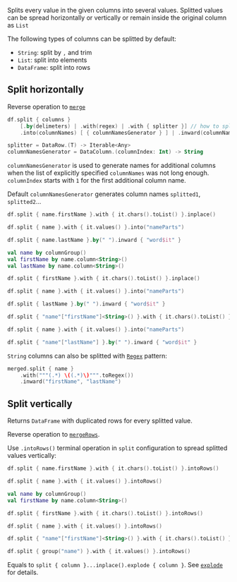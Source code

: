 [//]: # (title: split)

<!---IMPORT org.jetbrains.kotlinx.dataframe.samples.api.Modify-->

Splits every value in the given columns into several values. Splitted values can be spread horizontally or vertically or remain inside the original column as `List`

The following types of columns can be splitted by default:
* `String`: split by `,` and trim
* `List`: split into elements
* `DataFrame`: split into rows

## Split horizontally
Reverse operation to [`merge`](merge.md)

```kotlin
df.split { columns }
    [.by(delimeters) | .with(regex) | .with { splitter }] // how to split
    .into(columnNames) [ { columnNamesGenerator } ] | .inward(columnNames) [ { columnNamesGenerator } ] // where to store

splitter = DataRow.(T) -> Iterable<Any>
columnNamesGenerator = DataColumn.(columnIndex: Int) -> String
```

`columnNamesGenerator` is used to generate names for additional columns when the list of explicitly specified `columnNames` was not long enough. `columnIndex` starts with `1` for the first additional column name.  

Default `columnNamesGenerator` generates column names `splitted1`, `splitted2`...

<!---FUN split-->
<tabs>
<tab title="Properties">

```kotlin
df.split { name.firstName }.with { it.chars().toList() }.inplace()

df.split { name }.with { it.values() }.into("nameParts")

df.split { name.lastName }.by(" ").inward { "word$it" }
```

</tab>
<tab title="Accessors">

```kotlin
val name by columnGroup()
val firstName by name.column<String>()
val lastName by name.column<String>()

df.split { firstName }.with { it.chars().toList() }.inplace()

df.split { name }.with { it.values() }.into("nameParts")

df.split { lastName }.by(" ").inward { "word$it" }
```

</tab>
<tab title="Strings">

```kotlin
df.split { "name"["firstName"]<String>() }.with { it.chars().toList() }.inplace()

df.split { name }.with { it.values() }.into("nameParts")

df.split { "name"["lastName"] }.by(" ").inward { "word$it" }
```

</tab></tabs>
<!---END-->

`String` columns can also be splitted with [`Regex`](https://kotlinlang.org/api/latest/jvm/stdlib/kotlin.text/-regex/) pattern:

<!---FUN splitRegex-->

```kotlin
merged.split { name }
    .with("""(.*) \((.*)\)""".toRegex())
    .inward("firstName", "lastName")
```

<!---END-->

## Split vertically
Returns `DataFrame` with duplicated rows for every splitted value. 

Reverse operation to [`mergeRows`](mergeRows.md).

Use `.intoRows()` terminal operation in `split` configuration to spread splitted values vertically:

<!---FUN splitIntoRows-->
<tabs>
<tab title="Properties">

```kotlin
df.split { name.firstName }.with { it.chars().toList() }.intoRows()

df.split { name }.with { it.values() }.intoRows()
```

</tab>
<tab title="Accessors">

```kotlin
val name by columnGroup()
val firstName by name.column<String>()

df.split { firstName }.with { it.chars().toList() }.intoRows()

df.split { name }.with { it.values() }.intoRows()
```

</tab>
<tab title="Strings">

```kotlin
df.split { "name"["firstName"]<String>() }.with { it.chars().toList() }.intoRows()

df.split { group("name") }.with { it.values() }.intoRows()
```

</tab></tabs>
<!---END-->

Equals to `split { column }...inplace().explode { column }`. See [`explode`](explode.md) for details.
